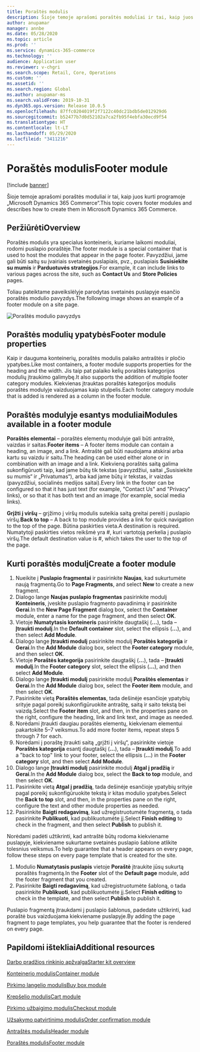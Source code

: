 ```yaml
---
title: Poraštės modulis
description: Šioje temoje aprašomi poraštės moduliai ir tai, kaip juos kurti programoje „Dynamics 365 Commerce“.
author: anupamar
manager: annbe
ms.date: 05/28/2020
ms.topic: article
ms.prod: ''
ms.service: dynamics-365-commerce
ms.technology: ''
audience: Application user
ms.reviewer: v-chgri
ms.search.scope: Retail, Core, Operations
ms.custom: ''
ms.assetid: ''
ms.search.region: Global
ms.author: anupamar-ms
ms.search.validFrom: 2019-10-31
ms.dyn365.ops.version: Release 10.0.5
ms.openlocfilehash: 87ffc0204019f2f7122c40dc21bdb5de012929d6
ms.sourcegitcommit: b52477b7d0d52102a7ca2fb95f4ebfa30ecd9f54
ms.translationtype: HT
ms.contentlocale: lt-LT
ms.lasthandoff: 05/29/2020
ms.locfileid: "3411216"
---
```

# <a name="footer-module"></a><span data-ttu-id="2c9e8-103">Poraštės modulis</span><span class="sxs-lookup"><span data-stu-id="2c9e8-103">Footer module</span></span>  

[!include [banner](includes/banner.md)]

<span data-ttu-id="2c9e8-104">Šioje temoje aprašomi poraštės moduliai ir tai, kaip juos kurti programoje „Microsoft Dynamics 365 Commerce“.</span><span class="sxs-lookup"><span data-stu-id="2c9e8-104">This topic covers footer modules and describes how to create them in Microsoft Dynamics 365 Commerce.</span></span>

## <a name="overview"></a><span data-ttu-id="2c9e8-105">Peržiūrėti</span><span class="sxs-lookup"><span data-stu-id="2c9e8-105">Overview</span></span>

<span data-ttu-id="2c9e8-106">Poraštės modulis yra specialus konteineris, kuriame laikomi moduliai, rodomi puslapio poraštėje.</span><span class="sxs-lookup"><span data-stu-id="2c9e8-106">The footer module is a special container that is used to host the modules that appear in the page footer.</span></span> <span data-ttu-id="2c9e8-107">Pavyzdžiui, jame gali būti saitų su įvairiais svetainės puslapiais, pvz., puslapiais **Susisiekite su mumis** ir **Parduotuvės strategijos**.</span><span class="sxs-lookup"><span data-stu-id="2c9e8-107">For example, it can include links to various pages across the site, such as **Contact Us** and **Store Policies** pages.</span></span>

<span data-ttu-id="2c9e8-108">Toliau pateiktame paveikslėlyje parodytas svetainės puslapyje esančio poraštės modulio pavyzdys.</span><span class="sxs-lookup"><span data-stu-id="2c9e8-108">The following image shows an example of a footer module on a site page.</span></span>

![Poraštės modulio pavyzdys](./media/ecommerce-footer.PNG)

## <a name="footer-module-properties"></a><span data-ttu-id="2c9e8-110">Poraštės modulių ypatybės</span><span class="sxs-lookup"><span data-stu-id="2c9e8-110">Footer module properties</span></span> 

<span data-ttu-id="2c9e8-111">Kaip ir dauguma konteinerių, poraštės modulis palaiko antraštės ir pločio ypatybes.</span><span class="sxs-lookup"><span data-stu-id="2c9e8-111">Like most containers, a footer module supports properties for the heading and the width.</span></span> <span data-ttu-id="2c9e8-112">Jis taip pat palaiko kelių poraštės kategorijos modulių įtraukimo galimybę.</span><span class="sxs-lookup"><span data-stu-id="2c9e8-112">It also supports the addition of multiple footer category modules.</span></span> <span data-ttu-id="2c9e8-113">Kiekvienas įtrauktas poraštės kategorijos modulis poraštės modulyje vaizduojamas kaip stulpelis.</span><span class="sxs-lookup"><span data-stu-id="2c9e8-113">Each footer category module that is added is rendered as a column in the footer module.</span></span>

## <a name="modules-available-in-a-footer-module"></a><span data-ttu-id="2c9e8-114">Poraštės modulyje esantys moduliai</span><span class="sxs-lookup"><span data-stu-id="2c9e8-114">Modules available in a footer module</span></span>

<span data-ttu-id="2c9e8-115">**Poraštės elementai** – poraštės elementų modulyje gali būti antraštė, vaizdas ir saitas.</span><span class="sxs-lookup"><span data-stu-id="2c9e8-115">**Footer items** – A footer items module can contain a heading, an image, and a link.</span></span> <span data-ttu-id="2c9e8-116">Antraštė gali būti naudojama atskirai arba kartu su vaizdu ir saitu.</span><span class="sxs-lookup"><span data-stu-id="2c9e8-116">The heading can be used either alone or in combination with an image and a link.</span></span> <span data-ttu-id="2c9e8-117">Kiekvieną poraštės saitą galima sukonfigūruoti taip, kad jame būtų tik tekstas (pavyzdžiui, saitai „Susisiekite su mumis“ ir „Privatumas“), arba kad jame būtų ir tekstas, ir vaizdas (pavyzdžiui, socialinės medijos saitai).</span><span class="sxs-lookup"><span data-stu-id="2c9e8-117">Every link in the footer can be configured so that it has just text (for example, "Contact Us" and "Privacy" links), or so that it has both text and an image (for example, social media links).</span></span>

<span data-ttu-id="2c9e8-118">**Grįžti į viršų** – grįžimo į viršų modulis suteikia saitą greitai pereiti į puslapio viršų.</span><span class="sxs-lookup"><span data-stu-id="2c9e8-118">**Back to top** – A back to top module provides a link for quick navigation to the top of the page.</span></span> <span data-ttu-id="2c9e8-119">Būtina paskirties vieta.</span><span class="sxs-lookup"><span data-stu-id="2c9e8-119">A destination is required.</span></span> <span data-ttu-id="2c9e8-120">Numatytoji paskirties vietos reikšmė yra \#, kuri vartotoją perkelia į puslapio viršų.</span><span class="sxs-lookup"><span data-stu-id="2c9e8-120">The default destination value is \#, which takes the user to the top of the page.</span></span>

## <a name="create-a-footer-module"></a><span data-ttu-id="2c9e8-121">Kurti poraštės modulį</span><span class="sxs-lookup"><span data-stu-id="2c9e8-121">Create a footer module</span></span>

1. <span data-ttu-id="2c9e8-122">Nueikite į **Puslapio fragmentai** ir pasirinkite **Naujas**, kad sukurtumėte naują fragmentą.</span><span class="sxs-lookup"><span data-stu-id="2c9e8-122">Go to **Page Fragments**, and select **New** to create a new fragment.</span></span>
1. <span data-ttu-id="2c9e8-123">Dialogo lange **Naujas puslapio fragmentas** pasirinkite modulį **Konteineris**, įveskite puslapio fragmento pavadinimą ir pasirinkite **Gerai**.</span><span class="sxs-lookup"><span data-stu-id="2c9e8-123">In the **New Page Fragment** dialog box, select the **Container** module, enter a name for the page fragment, and then select **OK**.</span></span>
1. <span data-ttu-id="2c9e8-124">Vietoje **Numatytasis konteineris** pasirinkite daugtaškį (**...**), tada – **Įtraukti modulį**.</span><span class="sxs-lookup"><span data-stu-id="2c9e8-124">In the **Default container** slot, select the ellipsis (**...**), and then select **Add Module**.</span></span>
1. <span data-ttu-id="2c9e8-125">Dialogo lange **Įtraukti modulį** pasirinkite modulį **Poraštės kategorija** ir **Gerai**.</span><span class="sxs-lookup"><span data-stu-id="2c9e8-125">In the **Add Module** dialog box, select the **Footer category** module, and then select **OK**.</span></span>
1. <span data-ttu-id="2c9e8-126">Vietoje **Poraštės kategorija** pasirinkite daugtaškį (**...**), tada – **Įtraukti modulį**.</span><span class="sxs-lookup"><span data-stu-id="2c9e8-126">In the **Footer category** slot, select the ellipsis (**...**), and then select **Add Module**.</span></span>
1. <span data-ttu-id="2c9e8-127">Dialogo lange **Įtraukti modulį** pasirinkite modulį **Poraštės elementas** ir **Gerai**.</span><span class="sxs-lookup"><span data-stu-id="2c9e8-127">In the **Add Module** dialog box, select the **Footer item** module, and then select **OK**.</span></span>
1. <span data-ttu-id="2c9e8-128">Pasirinkite vietą **Poraštės elementas**, tada dešinėje esančioje ypatybių srityje pagal poreikį sukonfigūruokite antraštę, saitą ir saito tekstą bei vaizdą.</span><span class="sxs-lookup"><span data-stu-id="2c9e8-128">Select the **Footer item** slot, and then, in the properties pane on the right, configure the heading, link and link text, and image as needed.</span></span>
1. <span data-ttu-id="2c9e8-129">Norėdami įtraukti daugiau poraštės elementų, kiekvienam elementui pakartokite 5–7 veiksmus.</span><span class="sxs-lookup"><span data-stu-id="2c9e8-129">To add more footer items, repeat steps 5 through 7 for each.</span></span>
1. <span data-ttu-id="2c9e8-130">Norėdami į poraštę įtraukti saitą „grįžti į viršų“, pasirinkite vietoje **Poraštės kategorija** esantį daugtaškį (**...**), tada – **Įtraukti modulį**.</span><span class="sxs-lookup"><span data-stu-id="2c9e8-130">To add a "back to top" link to your footer, select the ellipsis (**...**) in the **Footer category** slot, and then select **Add Module**.</span></span>
1. <span data-ttu-id="2c9e8-131">Dialogo lange **Įtraukti modulį** pasirinkite modulį **Atgal į pradžią** ir **Gerai**.</span><span class="sxs-lookup"><span data-stu-id="2c9e8-131">In the **Add Module** dialog box, select the **Back to top** module, and then select **OK**.</span></span>
1. <span data-ttu-id="2c9e8-132">Pasirinkite vietą **Atgal į pradžią**, tada dešinėje esančioje ypatybių srityje pagal poreikį sukonfigūruokite tekstą ir kitas modulio ypatybes.</span><span class="sxs-lookup"><span data-stu-id="2c9e8-132">Select the **Back to top** slot, and then, in the properties pane on the right, configure the text and other module properties as needed.</span></span>
1. <span data-ttu-id="2c9e8-133">Pasirinkite **Baigti redagavimą**, kad užregistruotumėte fragmentą, o tada pasirinkite **Publikuoti**, kad publikuotumėte jį.</span><span class="sxs-lookup"><span data-stu-id="2c9e8-133">Select **Finish editing** to check in the fragment, and then select **Publish** to publish it.</span></span>

<span data-ttu-id="2c9e8-134">Norėdami padėti užtikrinti, kad antraštė būtų rodoma kiekviename puslapyje, kiekviename sukurtame svetainės puslapio šablone atlikite tolesnius veiksmus.</span><span class="sxs-lookup"><span data-stu-id="2c9e8-134">To help guarantee that a header appears on every page, follow these steps on every page template that is created for the site.</span></span>

1. <span data-ttu-id="2c9e8-135">Modulio **Numatytasis puslapis** vietoje **Poraštė** įtraukite jūsų sukurtą poraštės fragmentą.</span><span class="sxs-lookup"><span data-stu-id="2c9e8-135">In the **Footer** slot of the **Default page** module, add the footer fragment that you created.</span></span>
1. <span data-ttu-id="2c9e8-136">Pasirinkite **Baigti redagavimą**, kad užregistruotumėte šabloną, o tada pasirinkite **Publikuoti**, kad publikuotumėte jį.</span><span class="sxs-lookup"><span data-stu-id="2c9e8-136">Select **Finish editing** to check in the template, and then select **Publish** to publish it.</span></span>

<span data-ttu-id="2c9e8-137">Puslapio fragmentą įtraukdami į puslapio šablonus, padedate užtikrinti, kad poraštė bus vaizduojama kiekviename puslapyje.</span><span class="sxs-lookup"><span data-stu-id="2c9e8-137">By adding the page fragment to page templates, you help guarantee that the footer is rendered on every page.</span></span>

## <a name="additional-resources"></a><span data-ttu-id="2c9e8-138">Papildomi ištekliai</span><span class="sxs-lookup"><span data-stu-id="2c9e8-138">Additional resources</span></span>

[<span data-ttu-id="2c9e8-139">Darbo pradžios rinkinio apžvalga</span><span class="sxs-lookup"><span data-stu-id="2c9e8-139">Starter kit overview</span></span>](starter-kit-overview.md)

[<span data-ttu-id="2c9e8-140">Konteinerio modulis</span><span class="sxs-lookup"><span data-stu-id="2c9e8-140">Container module</span></span>](add-container-module.md)

[<span data-ttu-id="2c9e8-141">Pirkimo langelio modulis</span><span class="sxs-lookup"><span data-stu-id="2c9e8-141">Buy box module</span></span>](add-buy-box.md)

[<span data-ttu-id="2c9e8-142">Krepšelio modulis</span><span class="sxs-lookup"><span data-stu-id="2c9e8-142">Cart module</span></span>](add-cart-module.md)

[<span data-ttu-id="2c9e8-143">Pirkimo užbaigimo modulis</span><span class="sxs-lookup"><span data-stu-id="2c9e8-143">Checkout module</span></span>](add-checkout-module.md)

[<span data-ttu-id="2c9e8-144">Užsakymo patvirtinimo modulis</span><span class="sxs-lookup"><span data-stu-id="2c9e8-144">Order confirmation module</span></span>](order-confirmation-module.md)

[<span data-ttu-id="2c9e8-145">Antraštės modulis</span><span class="sxs-lookup"><span data-stu-id="2c9e8-145">Header module</span></span>](author-header-module.md)

[<span data-ttu-id="2c9e8-146">Poraštės modulis</span><span class="sxs-lookup"><span data-stu-id="2c9e8-146">Footer module</span></span>](author-footer-module.md)
